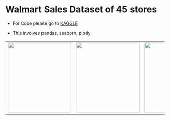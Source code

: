 # Walmart Sales Dataset of 45 stores
* For Code please go to [KAGGLE](https://www.kaggle.com/code/mazhar01/walmart-sales-dataset-of-45-stores)
- This involves pandas, seaborn, plotly

<table style="width:100%">
  <tr>
    <td><img src="https://i.imgur.com/fnhCve6.jpg" width="200px" height=225px/></td>
    <td><img src="https://i.imgur.com/G45d60m.jpg" width="200px" height=225px/></td>
    <td><img src="https://i.imgur.com/CQmLdJq.jpg" width="200px" height=225px/></td>
  </tr>
</table>
